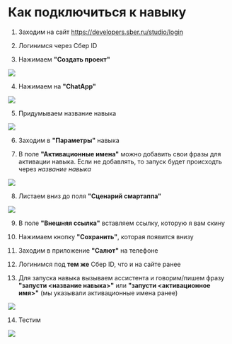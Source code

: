 # Как подключиться к навыку

1. Заходим на сайт https://developers.sber.ru/studio/login

2. Логинимся через Сбер ID

3. Нажимаем **"Создать проект"**

![](/img/1.png)

4. Нажимаем на **"ChatApp"** 

![](/img/2.png)

5. Придумываем название навыка

![](/img/3.png)

6. Заходим в **"Параметры"** навыка

7. В поле **"Активационные имена"** можно добавить свои фразы для активации навыка. Если не добавлять, то запуск будет происходть через _название навыка_

![](/img/3.1.png)

8. Листаем вниз до поля **"Сценарий смартаппа"**

![](/img/4.png)

9. В поле **"Внешняя ссылка"** вставляем ссылку, которую я вам скину

10. Нажимаем кнопку **"Сохранить"**, которая появится внизу

11. Заходим в приложение **"Салют"** на телефоне

12. Логинимся под **тем же** Сбер ID, что и на сайте ранее

13. Для запуска навыка вызываем ассистента и говорим/пишем фразу **"запусти <название навыка>"** или **"запусти <активационное имя>"** (мы указывали активационные имена ранее)

![](/img/5.jpg)

14. Тестим 

![](/img/6.jpg)
